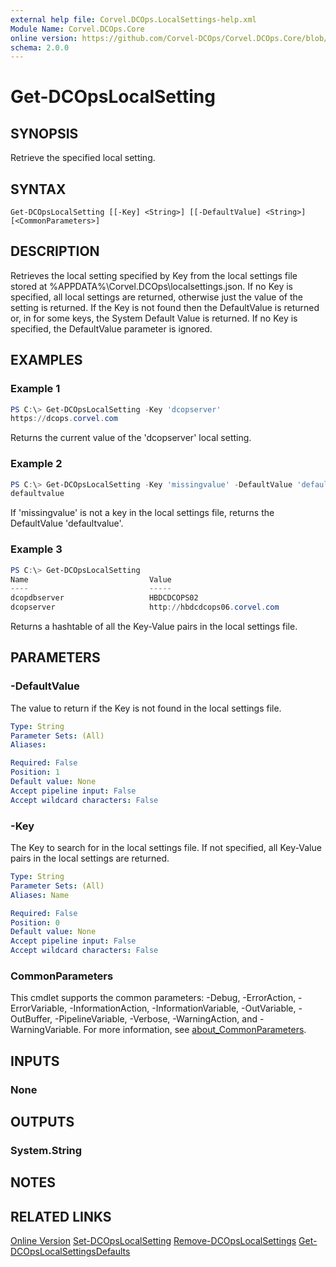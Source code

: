 ```yaml
---
external help file: Corvel.DCOps.LocalSettings-help.xml
Module Name: Corvel.DCOps.Core
online version: https://github.com/Corvel-DCOps/Corvel.DCOps.Core/blob/main/Source/docs/Get-DCOpsLocalSetting.md
schema: 2.0.0
---
```


# Get-DCOpsLocalSetting

## SYNOPSIS
Retrieve the specified local setting.

## SYNTAX

```
Get-DCOpsLocalSetting [[-Key] <String>] [[-DefaultValue] <String>] [<CommonParameters>]
```

## DESCRIPTION
Retrieves the local setting specified by Key from the local settings file stored at %APPDATA%\Corvel.DCOps\localsettings.json.
If no Key is specified, all local settings are returned, otherwise just the value of the setting is returned.
If the Key is not found then the DefaultValue is returned or, in for some keys, the System Default Value is returned.
If no Key is specified, the DefaultValue parameter is ignored.

## EXAMPLES

### Example 1
```powershell
PS C:\> Get-DCOpsLocalSetting -Key 'dcopserver'
https://dcops.corvel.com
```

Returns the current value of the 'dcopserver' local setting.

### Example 2
```powershell
PS C:\> Get-DCOpsLocalSetting -Key 'missingvalue' -DefaultValue 'defaultvalue'
defaultvalue
```

If 'missingvalue' is not a key in the local settings file, returns the DefaultValue 'defaultvalue'.

### Example 3
```powershell
PS C:\> Get-DCOpsLocalSetting 
Name                           Value
----                           -----
dcopdbserver                   HBDCDCOPS02
dcopserver                     http://hbdcdcops06.corvel.com
```

Returns a hashtable of all the Key-Value pairs in the local settings file. 

## PARAMETERS

### -DefaultValue
The value to return if the Key is not found in the local settings file.

```yaml
Type: String
Parameter Sets: (All)
Aliases:

Required: False
Position: 1
Default value: None
Accept pipeline input: False
Accept wildcard characters: False
```

### -Key
The Key to search for in the local settings file.
If not specified, all Key-Value pairs in the local settings are returned. 

```yaml
Type: String
Parameter Sets: (All)
Aliases: Name

Required: False
Position: 0
Default value: None
Accept pipeline input: False
Accept wildcard characters: False
```

### CommonParameters
This cmdlet supports the common parameters: -Debug, -ErrorAction, -ErrorVariable, -InformationAction, -InformationVariable, -OutVariable, -OutBuffer, -PipelineVariable, -Verbose, -WarningAction, and -WarningVariable. For more information, see [about_CommonParameters](http://go.microsoft.com/fwlink/?LinkID=113216).

## INPUTS

### None

## OUTPUTS

### System.String

## NOTES

## RELATED LINKS

[Online Version](https://github.com/Corvel-DCOps/Corvel.DCOps.Core/blob/main/Source/docs/Get-DCOpsLocalSetting.md)
[Set-DCOpsLocalSetting]()
[Remove-DCOpsLocalSettings]()
[Get-DCOpsLocalSettingsDefaults]()
